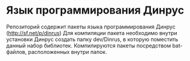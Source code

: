# Язык программирования Динрус
Репозиторий содержит пакеты языка программирования Динрус (http://sf.net/p/dinrus)
Для компиляции пакета необходимо внутри установки Динрус создать папку dev/Dinrus,
в которую поместить данный набор библиотек. Компилируются пакеты посредством bat-
файлов, расположенных внутри папок.
